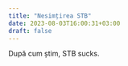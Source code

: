 ```yaml
---
title: "Nesimțirea STB"
date: 2023-08-03T16:00:31+03:00
draft: false
---
```

După cum știm, STB sucks.

